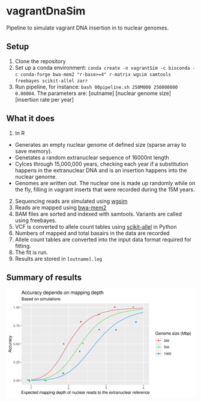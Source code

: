 # vagrantDnaSim

Pipeline to simulate vagrant DNA insertion in to nuclear genomes.

## Setup
1. Clone the repository
2. Set up a conda environment: `conda create -n vagrantSim -c bioconda -c conda-forge bwa-mem2 "r-base>=4" r-matrix wgsim samtools freebayes scikit-allel zarr`
3. Run pipeline, for instance: `bash 00pipeline.sh 250M000 250000000 0.00004`. The parameters are: [outname] [nuclear genome size] [insertion rate per year]

## What it does

1. In R
  * Generates an empty nuclear genome of defined size (sparse array to save memory).
  * Genetates a random extranuclear sequence of 16000nt length
  * Cylces through 15,000,000 years, checking each year if a substitution happens in the extranuclear DNA and is an insertion happens into the nuclear genome. 
  * Genomes are written out. The nuclear one is made up randomly while on the fly, filling in vagrant inserts that were recorded during the 15M years.
2. Sequencing reads are simulated using [wgsim](https://github.com/lh3/wgsim)
3. Reads are mapped using [bwa-mem2](https://github.com/bwa-mem2/bwa-mem2)
4. BAM files are sorted and indexed with samtools. Variants are called using freebayes.
5. VCF is converted to allele count tables using [scikit-allel](https://scikit-allel.readthedocs.io/en/stable/) in Python
6. Numbers of mapped and total basairs in the data are recorded
7. Allele count tables are converted into the input data format required for fitting. 
8. The fit is run.
9. Results are stored in `[outname].log`

## Summary of results
![GLM](Accuracy.png)
